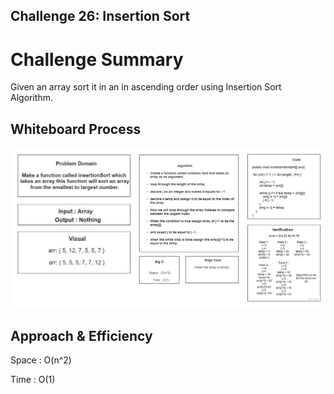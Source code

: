 ## Challenge 26: Insertion Sort

# Challenge Summary

Given an array sort it in an in ascending order using Insertion Sort Algorithm.

## Whiteboard Process

![insertionSort](insertionSort.jpg)

## Approach & Efficiency

Space : O(n^2)

Time : O(1)
